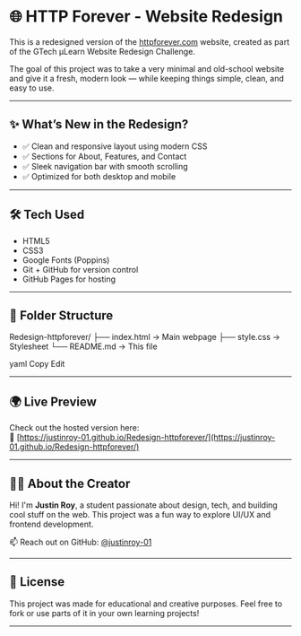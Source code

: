 # 🌐 HTTP Forever - Website Redesign

This is a redesigned version of the [httpforever.com](http://httpforever.com/) website, created as part of the GTech µLearn Website Redesign Challenge.

The goal of this project was to take a very minimal and old-school website and give it a fresh, modern look — while keeping things simple, clean, and easy to use.

---

## ✨ What’s New in the Redesign?
- ✅ Clean and responsive layout using modern CSS
- ✅ Sections for About, Features, and Contact
- ✅ Sleek navigation bar with smooth scrolling
- ✅ Optimized for both desktop and mobile

---

## 🛠️ Tech Used

- HTML5
- CSS3
- Google Fonts (Poppins)
- Git + GitHub for version control
- GitHub Pages for hosting

---

## 📁 Folder Structure

Redesign-httpforever/
├── index.html → Main webpage
├── style.css → Stylesheet
└── README.md → This file

yaml
Copy
Edit

---

## 🌍 Live Preview

Check out the hosted version here:  
🔗 [https://justinroy-01.github.io/Redesign-httpforever/](https://justinroy-01.github.io/Redesign-httpforever/)

---

## 👨‍💻 About the Creator

Hi! I'm **Justin Roy**, a student passionate about design, tech, and building cool stuff on the web. This project was a fun way to explore UI/UX and frontend development.

📫 Reach out on GitHub: [@justinroy-01](https://github.com/justinroy-01)

---

## 📜 License

This project was made for educational and creative purposes. Feel free to fork or use parts of it in your own learning projects!

---
